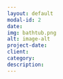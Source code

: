 ```yaml
---
layout: default
modal-id: 2
date: 
img: bathtub.png
alt: image-alt
project-date:
client:
category:
description:
---
```


